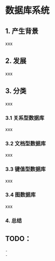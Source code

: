  # 数据库系统

 ## 1. 产生背景
xxx
 ## 2. 发展
xxx
 ## 3. 分类

xxx

### 3.1 关系型数据库

xxx

### 3.2 文档型数据库

xxx

### 3.3 键值型数据库

xxx

### 3.4 图数据库

xxx

### 4. 总结

 ## TODO：

 	- 
 	- 

